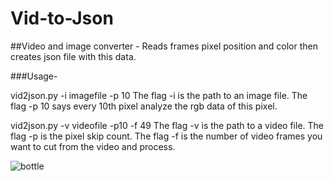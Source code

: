# Vid-to-Json

##Video and image converter - Reads frames pixel position and color then creates json file with this data. 

###Usage-

  vid2json.py -i imagefile -p 10
  The flag -i is the path to an image file. The flag -p 10 says every 10th pixel analyze the rgb data of this pixel.
  
  vid2json.py -v videofile -p10 -f 49 
  The flag -v is the path to a video file. The flag -p is the pixel skip count. The flag -f is the number of video frames
  you want to cut from the video and process.

![bottle](https://user-images.githubusercontent.com/43976537/55659548-32e20c80-57d0-11e9-86e2-255bea0f3abb.png)
